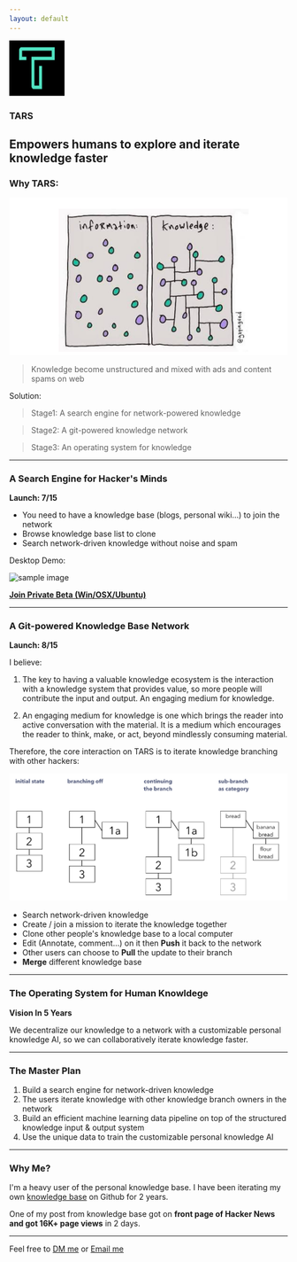 ```yaml
---
layout: default
---
```


<img src="images/tars.png" alt="sample image" width="100" height="100">


### TARS

## Empowers humans to explore and iterate knowledge faster

### Why TARS:

<img src="images/infovknowledge.png" alt="sample image">

> Knowledge become unstructured and mixed with ads and content spams on web

Solution:

> Stage1: A search engine for network-powered knowledge

> Stage2: A git-powered knowledge network

> Stage3: An operating system for knowledge

---

### A Search Engine for Hacker's Minds

**Launch: 7/15**

- You need to have a knowledge base (blogs, personal wiki...) to join the network
- Browse knowledge base list to clone
- Search network-driven knowledge without noise and spam


Desktop Demo:


<img src="images/search.gif" alt="sample image" width="600" height="350">

**[Join Private Beta (Win/OSX/Ubuntu)](http://app.tarsmachine.com/)**


---

### A Git-powered Knowledge Base Network

**Launch: 8/15**


I believe:

1. The key to having a valuable knowledge ecosystem is the interaction with a knowledge system that provides value, so more people will contribute the input and output. An engaging medium for knowledge.

2. An engaging medium for knowledge is one which brings the reader into active conversation with the material. It is a medium which encourages the reader to think, make, or act, beyond mindlessly consuming material.

Therefore, the core interaction on TARS is to iterate knowledge branching with other hackers:

<img src="images/folgezettel.png" alt="sample image">

- Search network-driven knowledge
- Create / join a mission to iterate the knowledge together
- Clone other people's knowledge base to a local computer
- Edit (Annotate, comment...) on it then **Push** it back to the network
- Other users can choose to **Pull** the update to their branch
- **Merge** different knowledge base


---

### The Operating System for Human Knowldege

**Vision In 5 Years**

We decentralize our knowledge to a network with a customizable personal knowledge AI, so we can collaboratively iterate knowledge faster.


---

### The Master Plan

1. Build a search engine for network-driven knowledge
2. The users iterate knowledge with other knowledge branch owners in the network
3. Build an efficient machine learning data pipeline on top of the structured knowledge input & output system 
4. Use the unique data to train the customizable personal knowledge AI

---

### Why Me?

I'm a heavy user of the personal knowledge base. I have been iterating my own [knowledge base](https://github.com/allenleein/knowledge-base) on Github for 2 years.

One of my post from knowledge base got on **front page of Hacker News and got 16K+ page views** in 2 days.

---

Feel free to [DM me](https://twitter.com/allenleein) or [Email me](mailto:allenleein@gmail.com)












